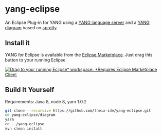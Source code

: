 # yang-eclipse

An Eclipse Plug-in for YANG using a [YANG language server](https://github.com/theia-ide/yang-lsp) and a [YANG diagram](https://github.com/theia-ide/yang-sprotty) based on [sprotty]().

## Install it

YANG for Eclipse is available from the [Eclipse Marketplace](https://marketplace.eclipse.org/content/yang-eclipse). Just drag this button to your running Eclipse

[![Drag to your running Eclipse* workspace. *Requires Eclipse Marketplace Client](https://marketplace.eclipse.org/sites/all/themes/solstice/public/images/marketplace/btn-install.png)](http://marketplace.eclipse.org/marketplace-client-intro?mpc_install=3710118 "Drag to your running Eclipse* workspace. *Requires Eclipse Marketplace Client") 

## Build It Yourself

Requirements: Java 8, node 8, yarn 1.0.2

```bash
git clone --recursive https://github.com/theia-ide/yang-eclipse.git
cd yang-eclipse/diagram
yarn 
cd ../yang-eclipse
mvn clean install
```
